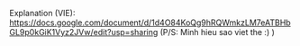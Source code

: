 Explanation (VIE): https://docs.google.com/document/d/1d4O84KoQg9hRQWmkzLM7eATBHbGL9p0kGiK1Vyz2JVw/edit?usp=sharing (P/S: Minh hieu sao viet the :) )
